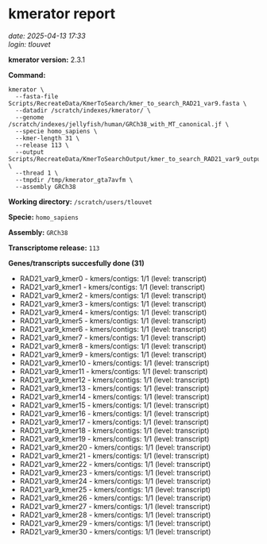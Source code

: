 # kmerator report
*date: 2025-04-13 17:33*  
*login: tlouvet*

**kmerator version:** 2.3.1

**Command:**

```
kmerator \
  --fasta-file Scripts/RecreateData/KmerToSearch/kmer_to_search_RAD21_var9.fasta \
  --datadir /scratch/indexes/kmerator/ \
  --genome /scratch/indexes/jellyfish/human/GRCh38_with_MT_canonical.jf \
  --specie homo_sapiens \
  --kmer-length 31 \
  --release 113 \
  --output Scripts/RecreateData/KmerToSearchOutput/kmer_to_search_RAD21_var9_output \
  --thread 1 \
  --tmpdir /tmp/kmerator_gta7avfm \
  --assembly GRCh38
```

**Working directory:** `/scratch/users/tlouvet`

**Specie:** `homo_sapiens`

**Assembly:** `GRCh38`

**Transcriptome release:** `113`

**Genes/transcripts succesfully done (31)**

- RAD21_var9_kmer0 - kmers/contigs: 1/1 (level: transcript)
- RAD21_var9_kmer1 - kmers/contigs: 1/1 (level: transcript)
- RAD21_var9_kmer2 - kmers/contigs: 1/1 (level: transcript)
- RAD21_var9_kmer3 - kmers/contigs: 1/1 (level: transcript)
- RAD21_var9_kmer4 - kmers/contigs: 1/1 (level: transcript)
- RAD21_var9_kmer5 - kmers/contigs: 1/1 (level: transcript)
- RAD21_var9_kmer6 - kmers/contigs: 1/1 (level: transcript)
- RAD21_var9_kmer7 - kmers/contigs: 1/1 (level: transcript)
- RAD21_var9_kmer8 - kmers/contigs: 1/1 (level: transcript)
- RAD21_var9_kmer9 - kmers/contigs: 1/1 (level: transcript)
- RAD21_var9_kmer10 - kmers/contigs: 1/1 (level: transcript)
- RAD21_var9_kmer11 - kmers/contigs: 1/1 (level: transcript)
- RAD21_var9_kmer12 - kmers/contigs: 1/1 (level: transcript)
- RAD21_var9_kmer13 - kmers/contigs: 1/1 (level: transcript)
- RAD21_var9_kmer14 - kmers/contigs: 1/1 (level: transcript)
- RAD21_var9_kmer15 - kmers/contigs: 1/1 (level: transcript)
- RAD21_var9_kmer16 - kmers/contigs: 1/1 (level: transcript)
- RAD21_var9_kmer17 - kmers/contigs: 1/1 (level: transcript)
- RAD21_var9_kmer18 - kmers/contigs: 1/1 (level: transcript)
- RAD21_var9_kmer19 - kmers/contigs: 1/1 (level: transcript)
- RAD21_var9_kmer20 - kmers/contigs: 1/1 (level: transcript)
- RAD21_var9_kmer21 - kmers/contigs: 1/1 (level: transcript)
- RAD21_var9_kmer22 - kmers/contigs: 1/1 (level: transcript)
- RAD21_var9_kmer23 - kmers/contigs: 1/1 (level: transcript)
- RAD21_var9_kmer24 - kmers/contigs: 1/1 (level: transcript)
- RAD21_var9_kmer25 - kmers/contigs: 1/1 (level: transcript)
- RAD21_var9_kmer26 - kmers/contigs: 1/1 (level: transcript)
- RAD21_var9_kmer27 - kmers/contigs: 1/1 (level: transcript)
- RAD21_var9_kmer28 - kmers/contigs: 1/1 (level: transcript)
- RAD21_var9_kmer29 - kmers/contigs: 1/1 (level: transcript)
- RAD21_var9_kmer30 - kmers/contigs: 1/1 (level: transcript)
